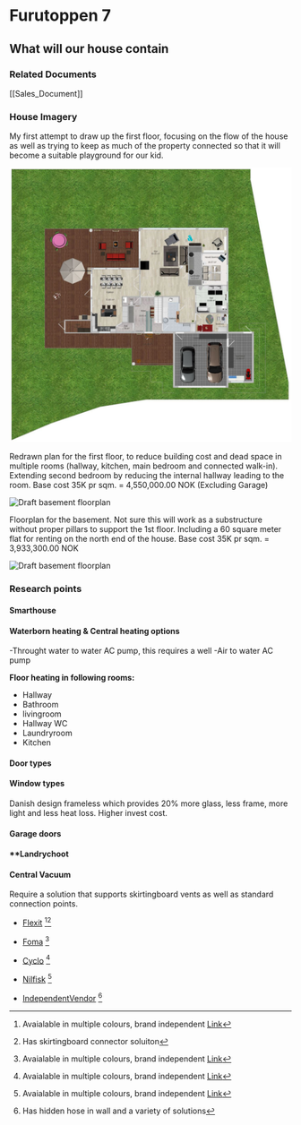 # Furutoppen 7

## What will our house contain

### Related Documents
[[Sales_Document]] 


### House Imagery

My first attempt to draw up the first floor, focusing on the flow of the house as well as trying to keep as much of the property connected so that it will become a suitable playground for our kid.

![Floorplan 1st floor](https://github.com/Killeck/killeck.github.io/blob/main/images/floor1house1.JPG)

Redrawn plan for the first floor, to reduce building cost and dead space in multiple rooms (hallway, kitchen, main bedroom and connected walk-in). Extending second bedroom by reducing the internal hallway leading to the room. Base cost 35K pr sqm. = 4,550,000.00 NOK (Excluding Garage)

![Draft basement floorplan](https://killeck.github.io/blob/main/images/floorplan1house2.JPG)

Floorplan for the basement. Not sure this will work as a substructure without proper pillars to support the 1st floor. Including a 60 square meter flat for renting on the north end of the house. Base cost 35K pr sqm. = 3,933,300.00 NOK

![Draft basement floorplan](https://killeck.github.io/blob/main/images/floorplan0house1.JPG)


### Research points

#### **Smarthouse**

#### **Waterborn heating & Central heating options**
-Throught water to water AC pump, this requires a well
-Air to water AC pump

**Floor heating in following rooms:**
- Hallway
- Bathroom
- livingroom
- Hallway WC
- Laundryroom
- Kitchen

#### **Door types**

#### **Window types**
Danish design frameless which provides 20% more glass, less frame, more light and less heat loss. Higher invest cost.

#### **Garage doors**

#### **Landrychoot

#### **Central Vacuum**
Require a solution that supports skirtingboard vents as well as standard connection points.

- [Flexit](https://www.flexit.no/produkter/sentralstovsuger/) [^1][^2]
- [Foma](https://foma.no/) [^1]
- [Cyclo](http://www.cyclovac.no/cyclo-vac.html) [^1]
- [Nilfisk](https://www.nilfisk.com/nb-no/) [^1]

- [IndependentVendor](https://www.sentralstovsugersenteret.no/?gclid=CjwKCAjw4c-ZBhAEEiwAZ105RVxODhrpCNr1ZIkDqLT273lzxcDMRUZ_OnSQz8gLRerTPp7yCGWZchoCxpcQAvD_BwE) [^3]


[^1]: Avaialable in multiple colours, brand independent [Link](https://sentralstovsugersenteret.no/butikk/produkter/sugekontakter/vacpan-feieluke)
[^2]: Has skirtingboard connector soluiton
[^3]: Has hidden hose in wall and a variety of solutions
